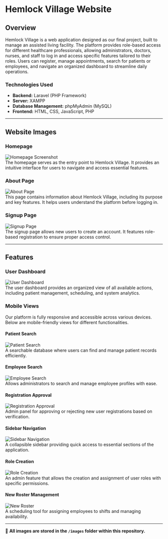 # Hemlock Village Website  

## Overview  
Hemlock Village is a web application designed as our final project, built to manage an assisted living facility. The platform provides role-based access for different healthcare professionals, allowing administrators, doctors, nurses, and staff to log in and access specific features tailored to their roles. Users can register, manage appointments, search for patients or employees, and navigate an organized dashboard to streamline daily operations.  

### **Technologies Used**  
- **Backend:** Laravel (PHP Framework)  
- **Server:** XAMPP  
- **Database Management:** phpMyAdmin (MySQL)  
- **Frontend:** HTML, CSS, JavaScript, PHP  

---

## Website Images  

### **Homepage**  
![Homepage Screenshot](images/home.png "Homepage Design")  
The homepage serves as the entry point to Hemlock Village. It provides an intuitive interface for users to navigate and access essential features.  

### **About Page**  
![About Page](images/login.png "About Us Section")  
This page contains information about Hemlock Village, including its purpose and key features. It helps users understand the platform before logging in.  

### **Signup Page**  
![Signup Page](images/signup.png "Signup Page")  
The signup page allows new users to create an account. It features role-based registration to ensure proper access control.  

---

## Features  

### **User Dashboard**  
![User Dashboard](images/users.png "Dashboard Overview")  
The user dashboard provides an organized view of all available actions, including patient management, scheduling, and system analytics.  

### **Mobile Views**  
Our platform is fully responsive and accessible across various devices. Below are mobile-friendly views for different functionalities.  

#### **Patient Search**  
![Patient Search](images/patientSearch.png "Responsive Design")  
A searchable database where users can find and manage patient records efficiently.  

#### **Employee Search**  
![Employee Search](images/employeeSearch.png "Responsive Design")  
Allows administrators to search and manage employee profiles with ease.  

#### **Registration Approval**  
![Registration Approval](images/regAppr.png "Responsive Design")  
Admin panel for approving or rejecting new user registrations based on verification.  

#### **Sidebar Navigation**  
![Sidebar Navigation](images/sidebar.png "Responsive Design")  
A collapsible sidebar providing quick access to essential sections of the application.  

#### **Role Creation**  
![Role Creation](images/roleCreation.png "Responsive Design")  
An admin feature that allows the creation and assignment of user roles with specific permissions.  

#### **New Roster Management**  
![New Roster](images/newRoster.png "Responsive Design")  
A scheduling tool for assigning employees to shifts and managing availability.  

---

📁 **All images are stored in the `/images` folder within this repository.**  

